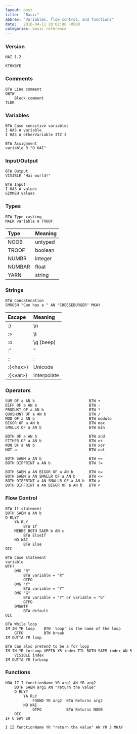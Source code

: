 ```yaml
---
layout: post
title:  "Basic"
abbrev: "Variables, flow control, and functions"
date:   2016-04-11 20:02:00 -0500
categories: basic reference
---
```

### Version ###
    HAI 1.2

    KTHXBYE

### Comments ###
    BTW Line comment
    OBTW
        Block comment
    TLDR

### Variables ###
    BTW Case sensitive variables
    I HAS A variable
    I HAS A otherVariable ITZ 3

    BTW Assignment
    variable R "O HAI"

### Input/Output ###
    BTW Output
    VISIBLE "Hai wurld!"

    BTW Input
    I HAS A values
    GIMMEH values

### Types ###
    BTW Type casting
    MAEK variable A TROOF

| Type   | Meaning |
|:-------|:--------|
| NOOB   | untyped |
| TROOF  | boolean |
| NUMBR  | integer |
| NUMBAR | float   |
| YARN   | string  |

### Strings ###
    BTW Concatenation
    SMOOSH "Can has a " AN "CHEESEBURGER" MKAY

| Escape         | Meaning     |
|:---------------|:------------|
| :)             | \n          |
| :>             | \t          |
| :o             | \g (beep)   |
| :"             | "           |
| ::             | :           |
| :(&lt;hex&gt;) | Unicode     |
| :{&lt;var&gt;} | Interpolate |

### Operators ###
    SUM OF a AN b                        BTW +
    DIFF OF a AN b                       BTW -
    PRODUKT OF a AN b                    BTW *
    QUOSHUNT OF a AN b                   BTW /
    MOD OF a AN b                        BTW modulo
    BIGGR OF a AN b                      BTW max
    SMALLR OF a AN b                     BTW min

    BOTH OF a AN b                       BTW and
    EITHER OF a AN b                     BTW or
    WON OF a AN b                        BTW xor
    NOT a                                BTW not

    BOTH SAEM a AN b                     BTW ==
    BOTH DIFFRINT a AN b                 BTW !=

	BOTH SAEM a AN BIGGR OF a AN b       BTW >=
	BOTH SAEM a AN SMALLR OF a AN b      BTW <=
	BOTH DIFFRINT a AN SMALLR OF a AN b  BTW >
	BOTH DIFFRINT a AN BIGGR OF a AN b   BTW <

### Flow Control ###
	BTW If statement
	BOTH SAEM a AN b
	O RLY?
		YA RLY
			BTW If
		MEBBE BOTH SAEM b AN c
			BTW ElseIf
		NO WAI
			BTW Else
	OIC

	BTW Case statement
	variable
	WTF?
		OMG "R"
			BTW variable = "R"
			GTFO
		OMG "Y"
			BTW variable = "Y"
		OMG "G"
			BTW variable = "Y" or variable = "G"
			GTFO
		OMGWTF
			BTW default
	OIC

	BTW While loop
	IM IN YR loop    BTW 'loop' is the name of the loop
		GTFO         BTW break
	IM OUTTA YR loop

	BTW Can also pretend to be a for loop
	IM IN YR forLoop UPPIN YR index TIL BOTH SAEM index AN 5
		VISIBLE index
	IM OUTTA YR forLoop

### Functions ###
	HOW IZ I functionName YR arg1 AN YR arg2
		BOTH SAEM arg1 AN "return the value"
		O RLY?
			YA RLY
				FOUND YR arg2  BTW Returns arg2
			NO WAI
				GTFO           BTW Returns NOOB
		OIC
	IF U SAY SO

	I IZ functionName YR "return the value" AN YR 3 MKAY
